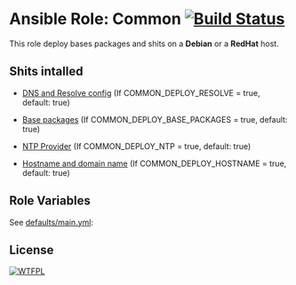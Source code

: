 # Ansible Role: Common [![Build Status](https://travis-ci.com/justereseau/ansible-role-common.svg?branch=master)](https://travis-ci.com/justereseau/ansible-role-common)

This role deploy bases packages and shits on a **Debian** or a **RedHat** host.

## Shits intalled

- [DNS and Resolve config](tasks/set-dns.yml) (If COMMON_DEPLOY_RESOLVE = true, default: true)

- [Base packages](tasks/base-packages.yml) (If COMMON_DEPLOY_BASE_PACKAGES = true, default: true)

- [NTP Provider](tasks/ntp.yml) (If COMMON_DEPLOY_NTP = true, default: true)

- [Hostname and domain name](tasks/hostname.yml) (If COMMON_DEPLOY_HOSTNAME = true, default: true)

## Role Variables

See [defaults/main.yml](defaults/main.yml):

## License

[![WTFPL](http://www.wtfpl.net/wp-content/uploads/2012/12/wtfpl-badge-1.png)](https://http://www.wtfpl.net)
